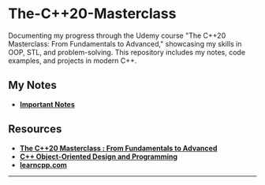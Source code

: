 # The-C++20-Masterclass
Documenting my progress through the Udemy course "The C++20 Masterclass: From Fundamentals to Advanced," showcasing my skills in OOP, STL, and problem-solving. This repository includes my notes, code examples, and projects in modern C++.

## My Notes
- [**Important Notes**](https://github.com/IbrahimEsam27/The-Cpp-20-Masterclass/blob/main/Notes-LearnCpp.md)

## Resources
- [**The C++20 Masterclass : From Fundamentals to Advanced**](https://www.udemy.com/course/the-modern-cpp-20-masterclass/?couponCode=UPGRADE02223#instructor-1)
- [**C++ Object-Oriented Design and Programming**](https://youtube.com/playlist?list=PLPt2dINI2MIbMba7tpx3qvmgOsDlpITwG&si=BQ-2woV5XYfuRSK9)
- [**learncpp.com**](https://www.learncpp.com/)
---